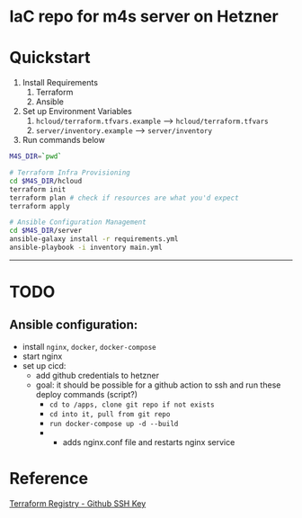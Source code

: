 # IaC repo for m4s server on Hetzner

# Quickstart

1. Install Requirements
   1. Terraform
   2. Ansible
2. Set up Environment Variables
   1. `hcloud/terraform.tfvars.example` --> `hcloud/terraform.tfvars`
   2. `server/inventory.example` --> `server/inventory`
3. Run commands below

```sh
M4S_DIR=`pwd`

# Terraform Infra Provisioning
cd $M4S_DIR/hcloud
terraform init
terraform plan # check if resources are what you'd expect
terraform apply

# Ansible Configuration Management
cd $M4S_DIR/server
ansible-galaxy install -r requirements.yml
ansible-playbook -i inventory main.yml
```

___

# TODO
## Ansible configuration: 
- install `nginx`, `docker`, `docker-compose`
- start nginx
- set up cicd:
  - add github credentials to hetzner
  - goal: it should be possible for a github action to ssh and run these deploy commands (script?)
    - `cd to /apps, clone git repo if not exists`
    - `cd into it, pull from git repo`
    - `run docker-compose up -d --build`
    - + adds nginx.conf file and restarts nginx service

# Reference
[Terraform Registry - Github SSH Key](https://registry.terraform.io/providers/integrations/github/latest/docs/resources/user_ssh_key)
